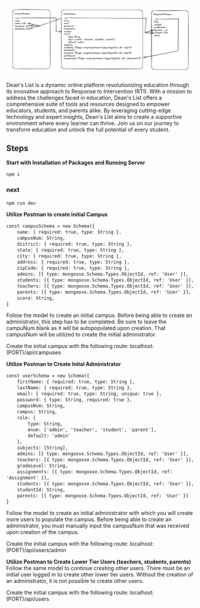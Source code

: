 
![framework](public/img/deansList_schema.png)

Dean's List is a dynamic online platform revolutionizing education through its innovative approach to Response to Intervention (RTI). With a mission to address the challenges faced in education, Dean's List offers a comprehensive suite of tools and resources designed to empower educators, students, and parents alike. By leveraging cutting-edge technology and expert insights, Dean's List aims to create a supportive environment where every learner can thrive. Join us on our journey to transform education and unlock the full potential of every student.


## Steps


**Start with Installation of Packages and Running Server**
```bash
npm i
```
### next
```bash
npm run dev
```

**Utilize Postman to create initial Campus**
```
const campusSchema = new Schema({
    name: { required: true, type: String },
    campusNum: String,
    district: { required: true, type: String },
    state: { required: true, type: String },
    city: { required: true, type: String },
    address: { required: true, type: String },
    zipCode: { required: true, type: String },
    admins: [{ type: mongoose.Schema.Types.ObjectId, ref: 'User' }],
    students: [{ type: mongoose.Schema.Types.ObjectId, ref: 'User' }],
    teachers: [{ type: mongoose.Schema.Types.ObjectId, ref: 'User' }],
    parents: [{ type: mongoose.Schema.Types.ObjectId, ref: 'User' }],
    score: String,
}
```
Follow the model to create an initial campus. Before being able to create an administrator, this step has to be completed. Be sure to leave the campuNum blank as it will be autopopulated upon creation. That campusNum will be utilized to create the initial administrator.

Create the initial campus with the following route:
localhost:(PORT)/api/campuses

**Utilize Postman to Create Inital Administrator**
```
const userSchema = new Schema({
    firstName: { required: true, type: String },
    lastName: { required: true, type: String },
    email: { required: true, type: String, unique: true },
    password: { type: String, required: true },
    campusNum: String,
    campus: String,
    role: {
        type: String,
        enum: ['admin', 'teacher', 'student', 'parent'],
        default: 'admin'
    },
    subjects: [String],
    admins: [{ type: mongoose.Schema.Types.ObjectId, ref: 'User' }],
    teachers: [{ type: mongoose.Schema.Types.ObjectId, ref: 'User' }],
    gradeLevel: String,
    assignments: [{ type: mongoose.Schema.Types.ObjectId, ref: 'Assignment' }],
    students: [{ type: mongoose.Schema.Types.ObjectId, ref: 'User' }],
    studentId: String,
    parents: [{ type: mongoose.Schema.Types.ObjectId, ref: 'User' }]
}
```

Follow the model to create an initial administrator with which you will create more users to populate the campus. Before being able to create an administrator, you must manually input the campusNum that was received upon creation of the campus.

Create the initial campus with the following route:
localhost:(PORT)/api/users/admin

**Utilize Postman to Create Lower Tier Users (teachers, students, parents)**
Follow the same model to continue creating other users. There must be an initial user logged in to create other lower tier users. Without the creation of an administrator, it is not possible to create other users.

Create the initial campus with the following route:
localhost:(PORT)/api/users